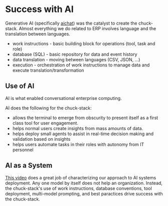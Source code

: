 # Success with AI

Generative AI (specifically [aichat](./tool-aichat.md)) was the catalyst to create the chuck-stack. Almost everything we do related to ERP involves language and the translation between languages.

- work instructions - basic building block for operations (tool, task and role)
- database (SQL) - basic repository for data and event history
- data translation - moving between languages (CSV, JSON, ...)
- execution - orchestration of work instructions to manage data and execute translation/transformation

## Use of AI

AI is what enabled conversational enterprise computing. 

AI does the following for the chuck-stack:

- allows the terminal to emerge from obscurity to present itself as a first class tool for user engagement.
- helps normal users create insights from mass amounts of data.
- helps deploy small agents to assist in real-time decision making and validation based on insights
- helps users automate tasks in their roles with autonomy from IT personnel

## AI as a System

[This video](https://www.youtube.com/watch?v=vRTcE19M-KE) does a great job of characterizing our approach to AI systems deployment. Any one model by itself does not help an organization. Instead, the chuck-stack's use of work instructions, database conventions, tool deployment, multi-model prompting, and best paractices drive success with the chuck-stack.
